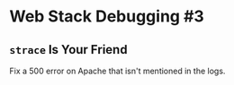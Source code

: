 # Web Stack Debugging #3

## `strace` Is Your Friend
Fix a 500 error on Apache that isn't mentioned in the logs.
